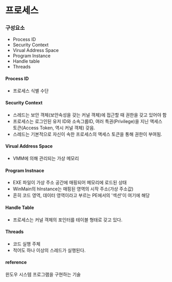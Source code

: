 # 프로세스

### 구성요소
* Process ID
* Security Context
* Virual Address Space
* Program Instance
* Handle table
* Threads


#### Process ID
* 프로세스 식별 수단

#### Security Context
* 스레드는 보안 객체(보안속성을 갖는 커널 객체)에 접근할 때 권한을 갖고 있어야 함
* 프로세스는 로그인된 유저 ID와 소속그룹ID, 여러 특권(Privilege)을 지닌 액세스 토큰(Access Token, 역시 커널 객체) 갖음.
* 스레드는 기본적으로 자신이 속한 프로세스의 액세스 토큰을 통해 권한이 부여됨.

#### Virual Address Space
* VMM에 의해 관리되는 가상 메모리

#### Program Instnace
* EXE 파일이 가상 주소 공간에 매핑되어 메모리에 로드된 상태
* WinMain의 hInstance는 매핑된 영역의 시작 주소(가상 주소값)
* 흔히 코드 영역, 데이터 영역이라고 부르는 PE에서의 '섹션'이 여기에 해당

#### Handle Table
* 프로세스는 커널 객체의 포인터를 테이블 형태로 갖고 있다.

#### Threads
* 코드 실행 주체
* 적어도 하나 이상의 스레드가 실행된다.

#### reference
윈도우 시스템 프로그램을 구현하는 기술
